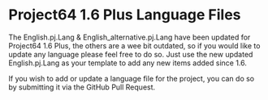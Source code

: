 # Project64 1.6 Plus Language Files

The English.pj.Lang & English_alternative.pj.Lang have been updated for Project64 1.6 Plus,
the others are a wee bit outdated, so if you would like to update any language please feel free to do so.
Just use the new updated English.pj.Lang as your template to add any new items added since 1.6.

If you wish to add or update a language file for the project, you can do so by submitting it via the GitHub Pull Request.